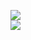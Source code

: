 [![](https://img.shields.io/badge/Made%20With-Github%20Spray-lightgrey.svg?style=for-the-badge&logo=github)](https://github.com/Annihil/github-spray#11602)  
[![](https://i.imgur.com/2DrTn0Z.gif)](https://github.com/Annihil/github-spray)